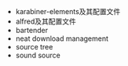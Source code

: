 - karabiner-elements及其配置文件
- alfred及其配置文件
- bartender
- neat download management 
- source tree
- sound source